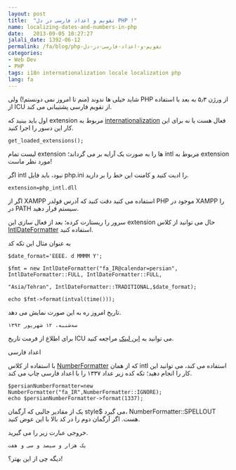```yaml
---
layout: post
title:  "تقویم و اعداد فارسی در دل PHP !"
name: localizing-dates-and-numbers-in-php
date:   2013-09-05 10:27:27
jalali_date: 1392-06-12
permalink: /fa/blog/php-تقویم-و-اعداد-فارسی-در-دل
categories:
- Web Dev
- PHP
tags: i18n internationalization locale localization php
lang: fa
---
```

شاید خیلی ها ندوند (منم تا امروز نمی دونستم!) ولی PHP از ورژن ۵٫۳ به بعد با استفاده از ICU از تقویم فارسی پشتیبانی می کند.

اول باید ببنید که extension مربوط به [internationalization](http://php.net/manual/en/book.intl.php) فعال هست یا نه برای این کار این دسور را اجرا کنید.


    get_loaded_extensions();

لیست تمام extension ها را به صورت یک آرایه بر می گرداند؛ intl مربوط به extension مورد نظر ماست!

اگر intl نبود، باید فایل php.ini را ادیت کنید و کامنت این خط را بر دارید.


    extension=php_intl.dll

اگر از XAMPP استفاده می کنید دقت کنید که آدرس فولدر PHP موجود در XAMPP را در PATH سیستم قرار دهید.

سرور را ریستارت کرده؛ بعد از فعال سازی این extension حال می توانید از کلاس [IntlDateFormatter](http://php.net/manual/en/class.intldateformatter.php) استفاده کنید.

به عنوان مثال این تکه کد


    $date_format='EEEE، d MMMM Y';

    $fmt = new IntlDateFormatter("fa_IR@calendar=persian", IntlDateFormatter::FULL, IntlDateFormatter::FULL,

    "Asia/Tehran", IntlDateFormatter::TRADITIONAL,$date_format);

    echo $fmt->format(intval(time()));

تاریخ امروز ره به این صورت نمایش می دهد.



    سه‌شنبه، ۱۲ شهریور ۱۳۹۲

برای اطلاع از فرمت تاریخ ICU می توانید به [این لینک](http://icu-project.org/apiref/icu4c/classSimpleDateFormat.html) مراجعه کنید.



اعداد فارسی

با استفاده از کلاس [NumberFormatter](http://php.net/manual/en/class.numberformatter.php) که از همان intl استفاده می کند، می توانید این کار را انجام دهید؛ تکه کده زیر عداد ۱۳۳۷ را با اعداد فارسی چاپ می کند.


    $persianNumberFormatter=new NumberFormatter("fa_IR",NumberFormatter::IGNORE);
    echo $persianNumberFormatter->format(1337);

یک از مقادیر جالبی که آرگمان style$ می گیرد، NumberFormatter::SPELLOUT هست. اگر آرگمان دوم را در کد بالا با این عوض کنید.

خروجی عبارت زیر را می گیرید.


    یک هزار و سیصد و سی و هفت
دیگه چی از این بهتر؟!
